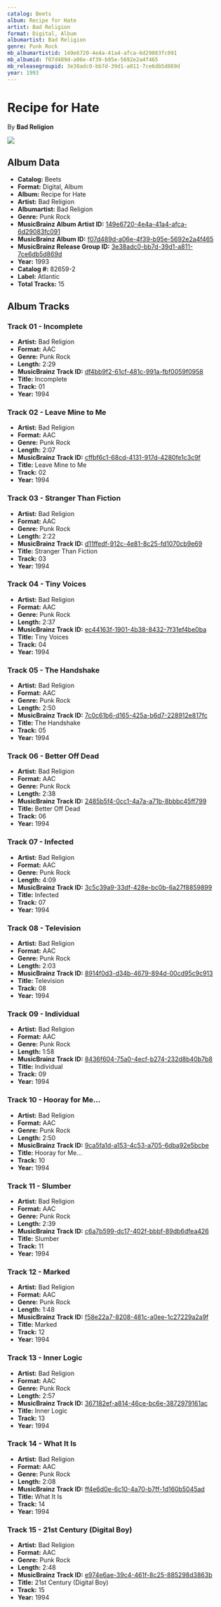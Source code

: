 ```yaml
---
catalog: Beets
album: Recipe for Hate
artist: Bad Religion
format: Digital, Album
albumartist: Bad Religion
genre: Punk Rock
mb_albumartistid: 149e6720-4e4a-41a4-afca-6d29083fc091
mb_albumid: f07d489d-a06e-4f39-b95e-5692e2a4f465
mb_releasegroupid: 3e38adc0-bb7d-39d1-a811-7ce6db5d869d
year: 1993
---
```


# Recipe for Hate

By **Bad Religion**

![](../../assets/beetscovers/Bad_Religion-Recipe_for_Hate.jpg)

## Album Data

- **Catalog:** Beets
- **Format:** Digital, Album
- **Album:** Recipe for Hate
- **Artist:** Bad Religion
- **Albumartist:** Bad Religion
- **Genre:** Punk Rock
- **MusicBrainz Album Artist ID:** [149e6720-4e4a-41a4-afca-6d29083fc091](https://musicbrainz.org/artist/149e6720-4e4a-41a4-afca-6d29083fc091)
- **MusicBrainz Album ID:** [f07d489d-a06e-4f39-b95e-5692e2a4f465](https://musicbrainz.org/release/f07d489d-a06e-4f39-b95e-5692e2a4f465)
- **MusicBrainz Release Group ID:** [3e38adc0-bb7d-39d1-a811-7ce6db5d869d](https://musicbrainz.org/release-group/3e38adc0-bb7d-39d1-a811-7ce6db5d869d)
- **Year:** 1993
- **Catalog #:** 82659-2
- **Label:** Atlantic
- **Total Tracks:** 15

## Album Tracks

### Track 01 - Incomplete

- **Artist:** Bad Religion
- **Format:** AAC
- **Genre:** Punk Rock
- **Length:** 2:29
- **MusicBrainz Track ID:** [df4bb9f2-61cf-481c-991a-fbf0059f0958](https://musicbrainz.org/recording/df4bb9f2-61cf-481c-991a-fbf0059f0958)
- **Title:** Incomplete
- **Track:** 01
- **Year:** 1994

### Track 02 - Leave Mine to Me

- **Artist:** Bad Religion
- **Format:** AAC
- **Genre:** Punk Rock
- **Length:** 2:07
- **MusicBrainz Track ID:** [cffbf6c1-68cd-4131-917d-4280fe1c3c9f](https://musicbrainz.org/recording/cffbf6c1-68cd-4131-917d-4280fe1c3c9f)
- **Title:** Leave Mine to Me
- **Track:** 02
- **Year:** 1994

### Track 03 - Stranger Than Fiction

- **Artist:** Bad Religion
- **Format:** AAC
- **Genre:** Punk Rock
- **Length:** 2:22
- **MusicBrainz Track ID:** [d11ffedf-912c-4e81-8c25-fd1070cb9e69](https://musicbrainz.org/recording/d11ffedf-912c-4e81-8c25-fd1070cb9e69)
- **Title:** Stranger Than Fiction
- **Track:** 03
- **Year:** 1994

### Track 04 - Tiny Voices

- **Artist:** Bad Religion
- **Format:** AAC
- **Genre:** Punk Rock
- **Length:** 2:37
- **MusicBrainz Track ID:** [ec44163f-1901-4b38-8432-7f31ef4be0ba](https://musicbrainz.org/recording/ec44163f-1901-4b38-8432-7f31ef4be0ba)
- **Title:** Tiny Voices
- **Track:** 04
- **Year:** 1994

### Track 05 - The Handshake

- **Artist:** Bad Religion
- **Format:** AAC
- **Genre:** Punk Rock
- **Length:** 2:50
- **MusicBrainz Track ID:** [7c0c61b6-d165-425a-b6d7-228912e817fc](https://musicbrainz.org/recording/7c0c61b6-d165-425a-b6d7-228912e817fc)
- **Title:** The Handshake
- **Track:** 05
- **Year:** 1994

### Track 06 - Better Off Dead

- **Artist:** Bad Religion
- **Format:** AAC
- **Genre:** Punk Rock
- **Length:** 2:38
- **MusicBrainz Track ID:** [2485b5f4-0cc1-4a7a-a71b-8bbbc45ff799](https://musicbrainz.org/recording/2485b5f4-0cc1-4a7a-a71b-8bbbc45ff799)
- **Title:** Better Off Dead
- **Track:** 06
- **Year:** 1994

### Track 07 - Infected

- **Artist:** Bad Religion
- **Format:** AAC
- **Genre:** Punk Rock
- **Length:** 4:09
- **MusicBrainz Track ID:** [3c5c39a9-33df-428e-bc0b-6a27f8859899](https://musicbrainz.org/recording/3c5c39a9-33df-428e-bc0b-6a27f8859899)
- **Title:** Infected
- **Track:** 07
- **Year:** 1994

### Track 08 - Television

- **Artist:** Bad Religion
- **Format:** AAC
- **Genre:** Punk Rock
- **Length:** 2:03
- **MusicBrainz Track ID:** [8914f0d3-d34b-4679-894d-00cd95c9c913](https://musicbrainz.org/recording/8914f0d3-d34b-4679-894d-00cd95c9c913)
- **Title:** Television
- **Track:** 08
- **Year:** 1994

### Track 09 - Individual

- **Artist:** Bad Religion
- **Format:** AAC
- **Genre:** Punk Rock
- **Length:** 1:58
- **MusicBrainz Track ID:** [8436f604-75a0-4ecf-b274-232d8b40b7b8](https://musicbrainz.org/recording/8436f604-75a0-4ecf-b274-232d8b40b7b8)
- **Title:** Individual
- **Track:** 09
- **Year:** 1994

### Track 10 - Hooray for Me…

- **Artist:** Bad Religion
- **Format:** AAC
- **Genre:** Punk Rock
- **Length:** 2:50
- **MusicBrainz Track ID:** [9ca5fa1d-a153-4c53-a705-6dba92e5bcbe](https://musicbrainz.org/recording/9ca5fa1d-a153-4c53-a705-6dba92e5bcbe)
- **Title:** Hooray for Me…
- **Track:** 10
- **Year:** 1994

### Track 11 - Slumber

- **Artist:** Bad Religion
- **Format:** AAC
- **Genre:** Punk Rock
- **Length:** 2:39
- **MusicBrainz Track ID:** [c6a7b599-dc17-402f-bbbf-89db6dfea426](https://musicbrainz.org/recording/c6a7b599-dc17-402f-bbbf-89db6dfea426)
- **Title:** Slumber
- **Track:** 11
- **Year:** 1994

### Track 12 - Marked

- **Artist:** Bad Religion
- **Format:** AAC
- **Genre:** Punk Rock
- **Length:** 1:48
- **MusicBrainz Track ID:** [f58e22a7-8208-481c-a0ee-1c27229a2a9f](https://musicbrainz.org/recording/f58e22a7-8208-481c-a0ee-1c27229a2a9f)
- **Title:** Marked
- **Track:** 12
- **Year:** 1994

### Track 13 - Inner Logic

- **Artist:** Bad Religion
- **Format:** AAC
- **Genre:** Punk Rock
- **Length:** 2:57
- **MusicBrainz Track ID:** [367182ef-a814-46ce-bc6e-3872979161ac](https://musicbrainz.org/recording/367182ef-a814-46ce-bc6e-3872979161ac)
- **Title:** Inner Logic
- **Track:** 13
- **Year:** 1994

### Track 14 - What It Is

- **Artist:** Bad Religion
- **Format:** AAC
- **Genre:** Punk Rock
- **Length:** 2:08
- **MusicBrainz Track ID:** [ff4e6d0e-6c10-4a70-b7ff-1d160b5045ad](https://musicbrainz.org/recording/ff4e6d0e-6c10-4a70-b7ff-1d160b5045ad)
- **Title:** What It Is
- **Track:** 14
- **Year:** 1994

### Track 15 - 21st Century (Digital Boy)

- **Artist:** Bad Religion
- **Format:** AAC
- **Genre:** Punk Rock
- **Length:** 2:48
- **MusicBrainz Track ID:** [e974e6ae-39c4-461f-8c25-885298d3863b](https://musicbrainz.org/recording/e974e6ae-39c4-461f-8c25-885298d3863b)
- **Title:** 21st Century (Digital Boy)
- **Track:** 15
- **Year:** 1994

